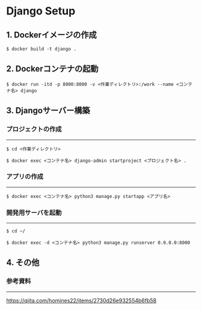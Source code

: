 # Django Setup

## 1. Dockerイメージの作成
```
$ docker build -t django .
```

## 2. Dockerコンテナの起動
```
$ docker run -itd -p 8000:8000 -v <作業ディレクトリ>:/work --name <コンテナ名> django
```

## 3. Djangoサーバー構築
### プロジェクトの作成
---
```
$ cd <作業ディレクトリ>
```
```
$ docker exec <コンテナ名> django-admin startproject <プロジェクト名> .
```

### アプリの作成
---
```
$ docker exec <コンテナ名> python3 manage.py startapp <アプリ名>
```

### 開発用サーバを起動
---
```
$ cd ~/
```
```
$ docker exec -d <コンテナ名> python3 manage.py runserver 0.0.0.0:8000
```

## 4. その他
### 参考資料
---
https://qiita.com/homines22/items/2730d26e932554b6fb58

